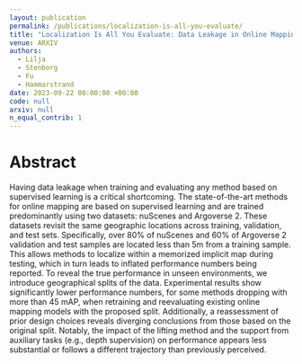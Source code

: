 ```yaml
---
layout: publication
permalink: /publications/localization-is-all-you-evaluate/
title: "Localization Is All You Evaluate: Data Leakage in Online Mapping Datasets and How to Fix It"
venue: ARXIV
authors:
  - Lilja
  - Stenborg
  - Fu
  - Hammarstrand
date: 2023-09-22 00:00:00 +00:00
code: null
arxiv: null
n_equal_contrib: 1
---
```


# Abstract
Having data leakage when training and evaluating any method based on supervised learning is a critical shortcoming. The state-of-the-art methods for online mapping are based on supervised learning and are trained predominantly using two datasets: nuScenes and Argoverse 2. These datasets revisit the same geographic locations across training, validation, and test sets. Specifically, over 80% of nuScenes and 60% of Argoverse 2 validation and test samples are located less than 5m from a training sample. This allows methods to localize within a memorized implicit map during testing, which in turn leads to inflated performance numbers being reported. To reveal the true performance in unseen environments, we introduce geographical splits of the data. Experimental results show significantly lower performance numbers, for some methods dropping with more than 45 mAP, when retraining and reevaluating existing online mapping models with the proposed split. Additionally, a reassessment of prior design choices reveals diverging conclusions from those based on the original split. Notably, the impact of the lifting method and the support from auxiliary tasks (e.g., depth supervision) on performance appears less substantial or follows a different trajectory than previously perceived.